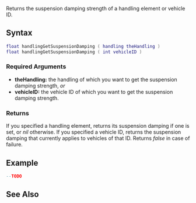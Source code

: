Returns the suspension damping strength of a handling element or vehicle ID.

Syntax
------

``` lua
float handlingGetSuspensionDamping ( handling theHandling )
float handlingGetSuspensionDamping ( int vehicleID )
```

### Required Arguments

-   **theHandling:** the handling of which you want to get the suspension damping strength, *or*
-   **vehicleID:** the vehicle ID of which you want to get the suspension damping strength.

### Returns

If you specified a handling element, returns its suspension damping if one is set, or *nil* otherwise. If you specified a vehicle ID, returns the suspension damping that currently applies to vehicles of that ID. Returns *false* in case of failure.

Example
-------

``` lua
--TODO
```

See Also
--------
